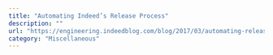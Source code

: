 ```yaml
---
title: "Automating Indeed’s Release Process"
description: ""
url: "https://engineering.indeedblog.com/blog/2017/03/automating-release-process/"
category: "Miscellaneous"
---
```

